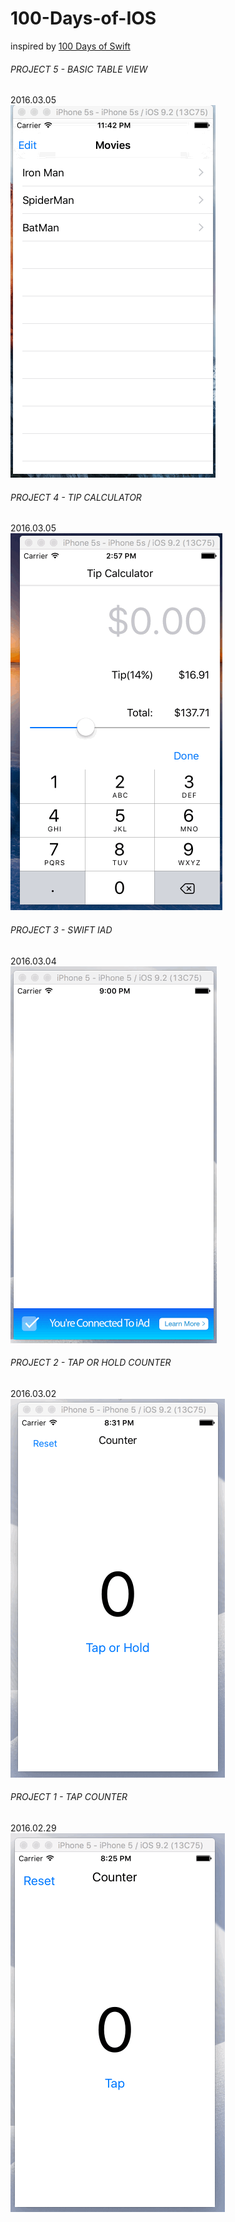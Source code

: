 # 100-Days-of-IOS

inspired by [100 Days of Swift](http://samvlu.com/)

###### PROJECT 5 - BASIC TABLE VIEW   
2016.03.05   
![BASIC TABLE VIEW](https://raw.githubusercontent.com/shaoyihe/100-Days-of-IOS/master/PROJECT%205%20-%20BASIC%20TABLE%20VIEW/BASIC%20TABLE%20VIEW.gif)


###### PROJECT 4 - TIP CALCULATOR   
2016.03.05   
![TIP CALCULATOR](https://raw.githubusercontent.com/shaoyihe/100-Days-of-IOS/master/PROJECT%204%20-%20TIP%20CALCULATOR/TIP%20CALCULATOR.gif)


###### PROJECT 3 - SWIFT IAD   
2016.03.04   
![TAP OR HOLD COUNTER](https://raw.githubusercontent.com/shaoyihe/100-Days-of-IOS/master/PROJECT%203%20-%20SWIFT%20IAD/SWIFT%20IAD.gif)


###### PROJECT 2 - TAP OR HOLD COUNTER   
2016.03.02   
![TAP OR HOLD COUNTER](https://github.com/shaoyihe/100-Days-of-IOS/blob/master/PROJECT%202%20-%20TAP%20OR%20HOLD%20COUNTER/TAP%20OR%20HOLD%20COUNTER.gif?raw=true)


###### PROJECT 1 - TAP COUNTER   
2016.02.29  
![TAP COUNTER](https://raw.githubusercontent.com/shaoyihe/100-Days-of-IOS/master/PROJECT%201%20-%20TAP%20COUNTER/TAP%20COUNTER.gif)